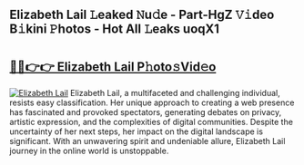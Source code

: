## Elizabeth Lail 𝙻eaked 𝙽u𝚍e - Part-HgZ 𝚅𝚒deo B𝚒kini 𝙿hotos - Hot All 𝙻eaks uoqX1

# <h2><a href="http://ld0p8p.urlbe.top/?page=Elizabeth+Lail">🔗🔗👉👉 Elizabeth Lail P𝚑oto𝚜Vid𝚎o</a></h2>

[![Elizabeth Lail](https://i.imgur.com/eBuTRDB.gif)](http://ld0p8p.urlbe.top/?page=Elizabeth+Lail)
Elizabeth Lail, a multifaceted and challenging individual, resists easy classification. Her unique approach to creating a web presence has fascinated and provoked spectators, generating debates on privacy, artistic expression, and the complexities of digital communities. Despite the uncertainty of her next steps, her impact on the digital landscape is significant. With an unwavering spirit and undeniable allure, Elizabeth Lail journey in the online world is unstoppable.
